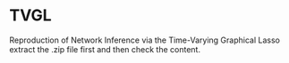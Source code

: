 # TVGL
Reproduction of Network Inference via the Time-Varying Graphical Lasso
extract the .zip file first and then check the content.
